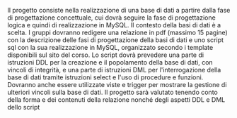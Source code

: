 Il progetto consiste nella realizzazione di una base di dati a partire dalla fase di progettazione concettuale, cui dovrà seguire la fase di progettazione logica e quindi di realizzazione in MySQL. Il contesto della basi di dati è a scelta. I gruppi dovranno redigere una relazione in pdf (massimo 15 pagine) con la descrizione delle fasi di progettazione della basi di dati e uno script sql con la sua realizzazione in MySQL, organizzato secondo i template disponibili sul sito del corso. Lo script dovrà prevedere una parte di istruzioni DDL per la creazione e il popolamento della base di dati, con vincoli di integrità, e una parte di istruzioni DML per l'interrogazione della base di dati tramite istruzioni select e l'uso di procedure e funzioni. Dovranno anche essere utilizzate viste e trigger per mostrare la gestione di ulteriori vincoli sulla base di dati. Il progetto sarà valutato tenendo conto della forma e dei contenuti della relazione nonché degli aspetti DDL e DML dello script
